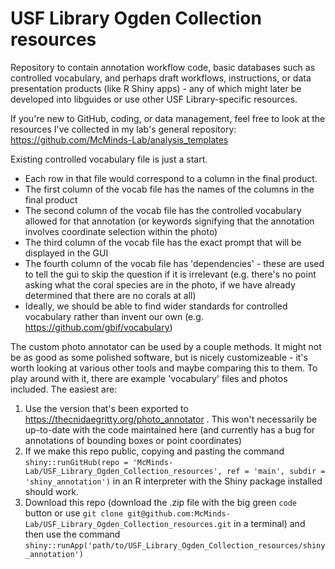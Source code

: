# USF Library Ogden Collection resources

Repository to contain annotation workflow code, basic databases such as controlled vocabulary, and perhaps draft workflows, instructions, or data presentation products (like R Shiny apps) - any of which might later be developed into libguides or use other USF Library-specific resources.

If you're new to GitHub, coding, or data management, feel free to look at the resources I've collected in my lab's general repository: https://github.com/McMinds-Lab/analysis_templates

Existing controlled vocabulary file is just a start. 
- Each row in that file would correspond to a column in the final product.
- The first column of the vocab file has the names of the columns in the final product
- The second column of the vocab file has the controlled vocabulary allowed for that annotation (or keywords signifying that the annotation involves coordinate selection within the photo)
- The third column of the vocab file has the exact prompt that will be displayed in the GUI
- The fourth column of the vocab file has 'dependencies' - these are used to tell the gui to skip the question if it is irrelevant (e.g. there's no point asking what the coral species are in the photo, if we have already determined that there are no corals at all)
- Ideally, we should be able to find wider standards for controlled vocabulary rather than invent our own (e.g. https://github.com/gbif/vocabulary)

The custom photo annotator can be used by a couple methods. It might not be as good as some polished software, but is nicely customizeable - it's worth looking at various other tools and maybe comparing this to them. To play around with it, there are example 'vocabulary' files and photos included. The easiest are:
1. Use the version that's been exported to https://thecnidaegritty.org/photo_annotator . This won't necessarily be up-to-date with the code maintained here (and currently has a bug for annotations of bounding boxes or point coordinates)
2. If we make this repo public, copying and pasting the command `shiny::runGitHub(repo = 'McMinds-Lab/USF_Library_Ogden_Collection_resources', ref = 'main', subdir = 'shiny_annotation')` in an R interpreter with the Shiny package installed should work.
3. Download this repo (download the .zip file with the big green `code` button or use `git clone git@github.com:McMinds-Lab/USF_Library_Ogden_Collection_resources.git` in a terminal) and then use the command `shiny::runApp('path/to/USF_Library_Ogden_Collection_resources/shiny_annotation')`
